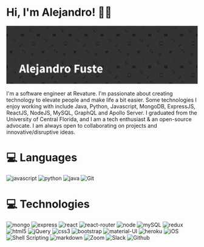 # Hi, I'm Alejandro! 👋🏼

<img src='./banner.gif' alt='banner'>

I'm a software engineer at Revature. I'm passionate about creating technology to elevate people and make life a bit easier. Some technologies I enjoy working with include Java, Python, Javascript, MongoDB, ExpressJS, ReactJS, NodeJS, MySQL, GraphQL and Apollo Server. I graduated from the University of Central Florida, and I am a tech enthusiast & an open-source advocate. I am always open to collaborating on projects and innovative/disruptive ideas.

# 💻 Languages
<img src='https://img.shields.io/badge/JavaScript-323330?style=for-the-badge&logo=javascript&logoColor=F7DF1E' alt='javascript'> <img src='https://img.shields.io/badge/Python-3776AB?style=for-the-badge&logo=python&logoColor=white' alt='python'> <img src='https://img.shields.io/badge/java-%23ED8B00.svg?style=for-the-badge&logo=java&logoColor=white' alt='java'> ![Git](https://img.shields.io/badge/git-%23F05033.svg?style=for-the-badge&logo=git&logoColor=white)


# 💻 Technologies

 <img src='https://img.shields.io/badge/MongoDB-4EA94B?style=for-the-badge&logo=mongodb&logoColor=white' alt='mongo'> <img src='https://img.shields.io/badge/Express.js-404D59?style=for-the-badge' alt='express'> <img src='https://img.shields.io/badge/React-20232A?style=for-the-badge&logo=react&logoColor=61DAFB' alt='react'> <img src='https://img.shields.io/badge/React_Router-CA4245?style=for-the-badge&logo=react-router&logoColor=white' alt='react-router'> <img src='https://img.shields.io/badge/Node.js-43853D?style=for-the-badge&logo=node.js&logoColor=white' alt='node'> <img src='https://img.shields.io/badge/MySQL-00000F?style=for-the-badge&logo=mysql&logoColor=white' alt='mySQL'> <img src='https://img.shields.io/badge/Redux-593D88?style=for-the-badge&logo=redux&logoColor=white' alt='redux'> <img src='https://img.shields.io/badge/HTML5-E34F26?style=for-the-badge&logo=html5&logoColor=white' alt='html5'> <img src='https://img.shields.io/badge/jQuery-0769AD?style=for-the-badge&logo=jquery&logoColor=white' alt='jQuery'> <img src='https://img.shields.io/badge/CSS3-1572B6?style=for-the-badge&logo=css3&logoColor=white' alt='css3'> <img src='https://img.shields.io/badge/Bootstrap-563D7C?style=for-the-badge&logo=bootstrap&logoColor=white' alt='bootstrap'> <img src='https://img.shields.io/badge/Material--UI-0081CB?style=for-the-badge&logo=material-ui&logoColor=white' alt='material-UI'>
<img src='https://img.shields.io/badge/Heroku-430098?style=for-the-badge&logo=heroku&logoColor=white' alt='heroku'> <img src='https://img.shields.io/badge/iOS-000000?style=for-the-badge&logo=ios&logoColor=white' alt='iOS'> <img src='https://img.shields.io/badge/Shell_Script-121011?style=for-the-badge&logo=gnu-bash&logoColor=white' alt='Shell Scripting'> <img src='https://img.shields.io/badge/Markdown-000000?style=for-the-badge&logo=markdown&logoColor=white' alt='markdown'> <img src='https://img.shields.io/badge/Zoom-2D8CFF?style=for-the-badge&logo=zoom&logoColor=white' alt='Zoom'> <img src='https://img.shields.io/badge/Slack-4A154B?style=for-the-badge&logo=slack&logoColor=white' alt='Slack'> <img src='https://img.shields.io/badge/GitHub-100000?style=for-the-badge&logo=github&logoColor=white' alt='Github'>
